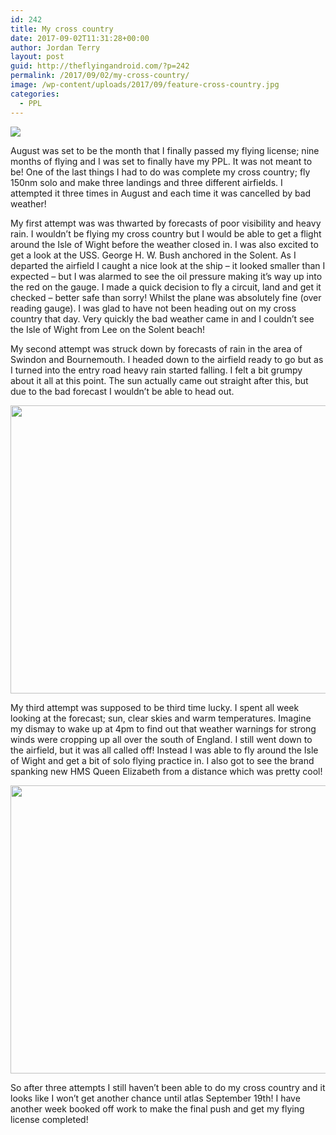 ```yaml
---
id: 242
title: My cross country
date: 2017-09-02T11:31:28+00:00
author: Jordan Terry
layout: post
guid: http://theflyingandroid.com/?p=242
permalink: /2017/09/02/my-cross-country/
image: /wp-content/uploads/2017/09/feature-cross-country.jpg
categories:
  - PPL
---
```

<img src="{{ site.url }}/wp-content/uploads/2017/09/feature-cross-country-1024x461.jpg" class="alignnone size-large wp-image-244" />

August was set to be the month that I finally passed my flying license; nine months of flying and I was set to finally have my PPL. It was not meant to be! One of the last things I had to do was complete my cross country; fly 150nm solo and make three landings and three different airfields. I attempted it three times in August and each time it was cancelled by bad weather!

My first attempt was was thwarted by forecasts of poor visibility and heavy rain. I wouldn’t be flying my cross country but I would be able to get a flight around the Isle of Wight before the weather closed in. I was also excited to get a look at the USS. George H. W. Bush anchored in the Solent. As I departed the airfield I caught a nice look at the ship &#8211; it looked smaller than I expected &#8211; but I was alarmed to see the oil pressure making it’s way up into the red on the gauge. I made a quick decision to fly a circuit, land and get it checked &#8211; better safe than sorry! Whilst the plane was absolutely fine (over reading gauge). I was glad to have not been heading out on my cross country that day. Very quickly the bad weather came in and I couldn&#8217;t see the Isle of Wight from Lee on the Solent beach!

My second attempt was struck down by forecasts of rain in the area of Swindon and Bournemouth. I headed down to the airfield ready to go but as I turned into the entry road heavy rain started falling. I felt a bit grumpy about it all at this point. The sun actually came out straight after this, but due to the bad forecast I wouldn’t be able to head out.

<img loading="lazy" src="http://theflyingandroid.com/wp-content/uploads/2017/09/featured-cross-country-rain-1024x461.jpg" alt="" width="1024" height="461" class="alignnone size-large wp-image-245" srcset="http://theflyingandroid.com/wp-content/uploads/2017/09/featured-cross-country-rain-1024x461.jpg 1024w, http://theflyingandroid.com/wp-content/uploads/2017/09/featured-cross-country-rain-300x135.jpg 300w, http://theflyingandroid.com/wp-content/uploads/2017/09/featured-cross-country-rain-768x346.jpg 768w, http://theflyingandroid.com/wp-content/uploads/2017/09/featured-cross-country-rain.jpg 2000w" sizes="(max-width: 1024px) 100vw, 1024px" /> 

My third attempt was supposed to be third time lucky. I spent all week looking at the forecast; sun, clear skies and warm temperatures. Imagine my dismay to wake up at 4pm to find out that weather warnings for strong winds were cropping up all over the south of England. I still went down to the airfield, but it was all called off! Instead I was able to fly around the Isle of Wight and get a bit of solo flying practice in. I also got to see the brand spanking new HMS Queen Elizabeth from a distance which was pretty cool!

<img loading="lazy" src="http://theflyingandroid.com/wp-content/uploads/2017/09/feature-cross-country-two-1024x461.jpg" alt="" width="1024" height="461" class="alignnone size-large wp-image-243" srcset="http://theflyingandroid.com/wp-content/uploads/2017/09/feature-cross-country-two-1024x461.jpg 1024w, http://theflyingandroid.com/wp-content/uploads/2017/09/feature-cross-country-two-300x135.jpg 300w, http://theflyingandroid.com/wp-content/uploads/2017/09/feature-cross-country-two-768x346.jpg 768w, http://theflyingandroid.com/wp-content/uploads/2017/09/feature-cross-country-two.jpg 2000w" sizes="(max-width: 1024px) 100vw, 1024px" /> 

So after three attempts I still haven’t been able to do my cross country and it looks like I won’t get another chance until atlas September 19th! I have another week booked off work to make the final push and get my flying license completed!
